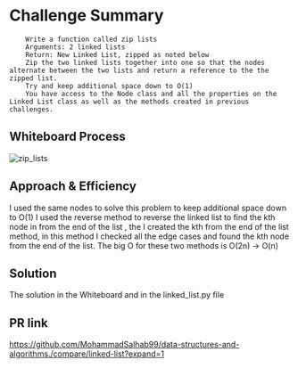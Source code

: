 # Challenge Summary
        Write a function called zip lists
        Arguments: 2 linked lists
        Return: New Linked List, zipped as noted below
        Zip the two linked lists together into one so that the nodes alternate between the two lists and return a reference to the the zipped list.
        Try and keep additional space down to O(1)
        You have access to the Node class and all the properties on the Linked List class as well as the methods created in previous challenges.
  

## Whiteboard Process
![zip_lists](https://user-images.githubusercontent.com/61474974/159483732-1a9bea83-578d-4e7a-acef-233e5e32f314.jpg)


## Approach & Efficiency
I used the same nodes to solve this problem to keep additional space down to O(1) 
I used the reverse method to reverse the linked list to find the kth node in from the end of the list , the I created the kth from the end of the list method, in this method I checked all the edge cases and found the kth node from the end of the list. The big O for these two methods is O(2n) -> O(n) 


## Solution
The solution in the Whiteboard and in the linked_list.py file 

## PR link
https://github.com/MohammadSalhab99/data-structures-and-algorithms./compare/linked-list?expand=1
